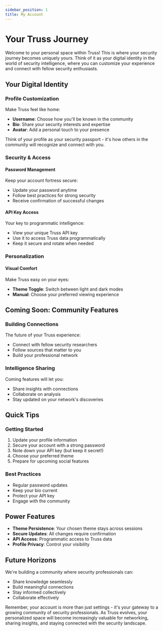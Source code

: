 ```yaml
---
sidebar_position: 1
title: My Account
---
```


# Your Truss Journey

Welcome to your personal space within Truss! This is where your security journey becomes uniquely yours. Think of it as your digital identity in the world of security intelligence, where you can customize your experience and connect with fellow security enthusiasts.

## Your Digital Identity

### Profile Customization
Make Truss feel like home:
- **Username**: Choose how you'll be known in the community
- **Bio**: Share your security interests and expertise
- **Avatar**: Add a personal touch to your presence

Think of your profile as your security passport - it's how others in the community will recognize and connect with you.

### Security & Access

#### Password Management
Keep your account fortress secure:
- Update your password anytime
- Follow best practices for strong security
- Receive confirmation of successful changes

#### API Key Access
Your key to programmatic intelligence:
- View your unique Truss API key
- Use it to access Truss data programmatically
- Keep it secure and rotate when needed

### Personalization

#### Visual Comfort
Make Truss easy on your eyes:
- **Theme Toggle**: Switch between light and dark modes
- **Manual**: Choose your preferred viewing experience

## Coming Soon: Community Features

### Building Connections
The future of your Truss experience:
- Connect with fellow security researchers
- Follow sources that matter to you
- Build your professional network

### Intelligence Sharing
Coming features will let you:
- Share insights with connections
- Collaborate on analysis
- Stay updated on your network's discoveries

## Quick Tips

### Getting Started
1. Update your profile information
2. Secure your account with a strong password
3. Note down your API key (but keep it secret!)
4. Choose your preferred theme
5. Prepare for upcoming social features

### Best Practices
- Regular password updates
- Keep your bio current
- Protect your API key
- Engage with the community

## Power Features
- **Theme Persistence**: Your chosen theme stays across sessions
- **Secure Updates**: All changes require confirmation
- **API Access**: Programmatic access to Truss data
- **Profile Privacy**: Control your visibility

## Future Horizons
We're building a community where security professionals can:
- Share knowledge seamlessly
- Build meaningful connections
- Stay informed collectively
- Collaborate effectively

Remember, your account is more than just settings - it's your gateway to a growing community of security professionals. As Truss evolves, your personalized space will become increasingly valuable for networking, sharing insights, and staying connected with the security landscape.